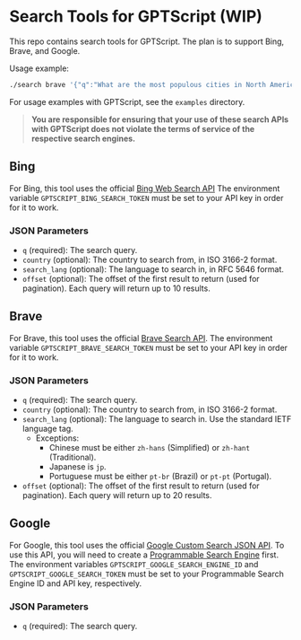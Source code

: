 # Search Tools for GPTScript (WIP)

This repo contains search tools for GPTScript. The plan is to support Bing, Brave, and Google.

Usage example:

```bash
./search brave '{"q":"What are the most populous cities in North America?","country":"US","search_lang":"en"}'
```

For usage examples with GPTScript, see the `examples` directory.

> **You are responsible for ensuring that your use of these search APIs with GPTScript does not violate the terms of service of the respective search engines.**

## Bing

For Bing, this tool uses the official [Bing Web Search API](https://www.microsoft.com/en-us/bing/apis/bing-web-search-api)
The environment variable `GPTSCRIPT_BING_SEARCH_TOKEN` must be set to your API key in order for it to work.

### JSON Parameters

- `q` (required): The search query.
- `country` (optional): The country to search from, in ISO 3166-2 format.
- `search_lang` (optional): The language to search in, in RFC 5646 format.
- `offset` (optional): The offset of the first result to return (used for pagination).
  Each query will return up to 10 results.

## Brave

For Brave, this tool uses the official [Brave Search API](https://brave.com/search/api/).
The environment variable `GPTSCRIPT_BRAVE_SEARCH_TOKEN` must be set to your API key in order for it to work.

### JSON Parameters

- `q` (required): The search query.
- `country` (optional): The country to search from, in ISO 3166-2 format.
- `search_lang` (optional): The language to search in. Use the standard IETF language tag.
  - Exceptions:
    - Chinese must be either `zh-hans` (Simplified) or `zh-hant` (Traditional).
    - Japanese is `jp`.
    - Portuguese must be either `pt-br` (Brazil) or `pt-pt` (Portugal).
- `offset` (optional): The offset of the first result to return (used for pagination).
  Each query will return up to 20 results.

## Google

For Google, this tool uses the official [Google Custom Search JSON API](https://developers.google.com/custom-search/v1/overview).
To use this API, you will need to create a [Programmable Search Engine](https://developers.google.com/custom-search/docs/tutorial/creatingcse) first.
The environment variables `GPTSCRIPT_GOOGLE_SEARCH_ENGINE_ID` and `GPTSCRIPT_GOOGLE_SEARCH_TOKEN` must be set to your Programmable Search Engine ID and API key, respectively.

### JSON Parameters

- `q` (required): The search query.
